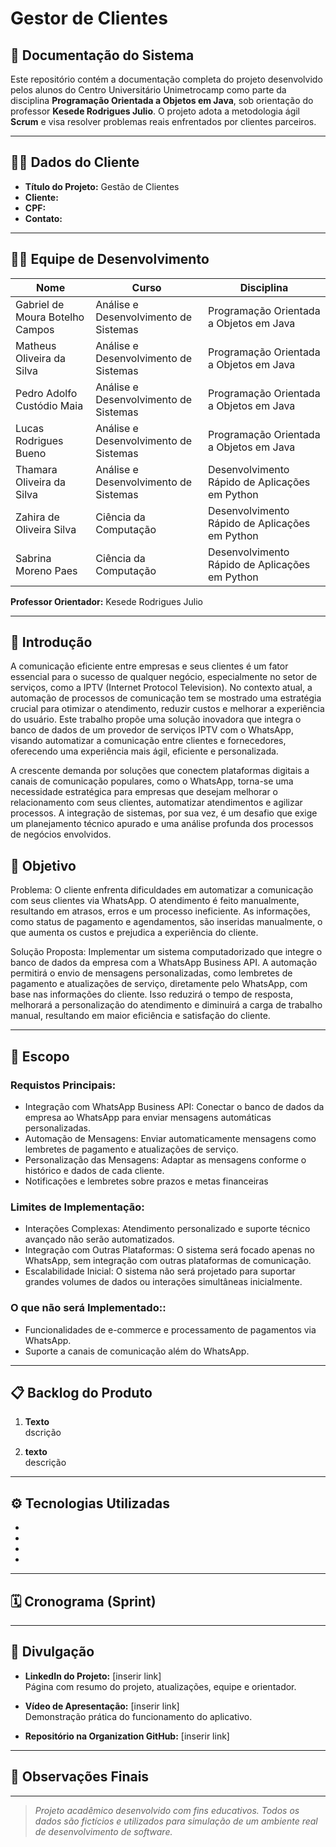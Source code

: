 # Gestor de Clientes

## 📘 Documentação do Sistema

Este repositório contém a documentação completa do projeto desenvolvido pelos alunos do Centro Universitário Unimetrocamp como parte da disciplina **Programação Orientada a Objetos em Java**, sob orientação do professor **Kesede Rodrigues Julio**. O projeto adota a metodologia ágil **Scrum** e visa resolver problemas reais enfrentados por clientes parceiros.

---

## 🧑‍💼 Dados do Cliente

- **Título do Projeto:** Gestão de Clientes 
- **Cliente:**   
- **CPF:**   
- **Contato:** 

---

## 👩‍💻 Equipe de Desenvolvimento

| Nome                            | Curso                                 | Disciplina                                   |
|---------------------------------|---------------------------------------|----------------------------------------------|
| Gabriel de Moura Botelho Campos | Análise e Desenvolvimento de Sistemas | Programação Orientada a Objetos em Java      |
| Matheus Oliveira da Silva       | Análise e Desenvolvimento de Sistemas | Programação Orientada a Objetos em Java      |
| Pedro Adolfo Custódio Maia      | Análise e Desenvolvimento de Sistemas | Programação Orientada a Objetos em Java      |
| Lucas Rodrigues Bueno           | Análise e Desenvolvimento de Sistemas | Programação Orientada a Objetos em Java      |
| Thamara Oliveira da Silva       | Análise e Desenvolvimento de Sistemas | Desenvolvimento Rápido de Aplicações em Python |
| Zahira de Oliveira Silva  | Ciência da Computação            | Desenvolvimento Rápido de Aplicações em Python    |
| Sabrina Moreno Paes  | Ciência da Computação            | Desenvolvimento Rápido de Aplicações em Python    |


**Professor Orientador:** Kesede Rodrigues Julio

---

## 🧭 Introdução

A comunicação eficiente entre empresas e seus clientes é um fator essencial para o sucesso de qualquer negócio, especialmente no setor de serviços, como a IPTV (Internet Protocol Television). No contexto atual, a automação de processos de comunicação tem se mostrado uma estratégia crucial para otimizar o atendimento, reduzir custos e melhorar a experiência do usuário. Este trabalho propõe uma solução inovadora que integra o banco de dados de um provedor de serviços IPTV com o WhatsApp, visando automatizar a comunicação entre clientes e fornecedores, oferecendo uma experiência mais ágil, eficiente e personalizada. 

A crescente demanda por soluções que conectem plataformas digitais a canais de comunicação populares, como o WhatsApp, torna-se uma necessidade estratégica para empresas que desejam melhorar o relacionamento com seus clientes, automatizar atendimentos e agilizar processos. A integração de sistemas, por sua vez, é um desafio que exige um planejamento técnico apurado e uma análise profunda dos processos de negócios envolvidos. 

## 🎯 Objetivo

Problema: 
O cliente enfrenta dificuldades em automatizar a comunicação com seus clientes via WhatsApp. O atendimento é feito manualmente, resultando em atrasos, erros e um processo ineficiente. As informações, como status de pagamento e agendamentos, são inseridas manualmente, o que aumenta os custos e prejudica a experiência do cliente. 

Solução Proposta: 
Implementar um sistema computadorizado que integre o banco de dados da empresa com a WhatsApp Business API. A automação permitirá o envio de mensagens personalizadas, como lembretes de pagamento e atualizações de serviço, diretamente pelo WhatsApp, com base nas informações do cliente. Isso reduzirá o tempo de resposta, melhorará a personalização do atendimento e diminuirá a carga de trabalho manual, resultando em maior eficiência e satisfação do cliente. 

---

## 🧩 Escopo

### Requistos Principais:

- Integração com WhatsApp Business API: Conectar o banco de dados da empresa ao WhatsApp para enviar mensagens automáticas personalizadas. 
- Automação de Mensagens: Enviar automaticamente mensagens como lembretes de pagamento e atualizações de serviço.
- Personalização das Mensagens: Adaptar as mensagens conforme o histórico e dados de cada cliente.
- Notificações e lembretes sobre prazos e metas financeiras

### Limites de Implementação:

- Interações Complexas: Atendimento personalizado e suporte técnico avançado não serão automatizados. 
- Integração com Outras Plataformas: O sistema será focado apenas no WhatsApp, sem integração com outras plataformas de comunicação. 
- Escalabilidade Inicial: O sistema não será projetado para suportar grandes volumes de dados ou interações simultâneas inicialmente. 

### O que não será Implementado::

- Funcionalidades de e-commerce e processamento de pagamentos via WhatsApp.
- Suporte a canais de comunicação além do WhatsApp. 

---

## 📋 Backlog do Produto

1. **Texto**  
   dscrição

2. **texto**  
   descrição

---

## ⚙️ Tecnologias Utilizadas

- 
- 
- 
- 

---

## 🗓️ Cronograma (Sprint)



---

## 📢 Divulgação

- **LinkedIn do Projeto:** [inserir link]  
  Página com resumo do projeto, atualizações, equipe e orientador.

- **Vídeo de Apresentação:** [inserir link]  
  Demonstração prática do funcionamento do aplicativo.

- **Repositório na Organization GitHub:** [inserir link]

---

## 🧾 Observações Finais



---

> _Projeto acadêmico desenvolvido com fins educativos. Todos os dados são fictícios e utilizados para simulação de um ambiente real de desenvolvimento de software._

